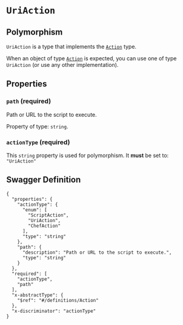 # `UriAction` #



## Polymorphism ##

`UriAction` is a type that implements the [`Action`](./../definitions/Action.mkd) type.

When an object of type [`Action`](./../definitions/Action.mkd) is expected, you can use one of type `UriAction`
(or use any other implementation).




## Properties ##

### `path` (required) ###

Path or URL to the script to execute.


Property of type: `string`.




### `actionType` (required) ###




This `string` property is used for polymorphism. It **must** be set to: `"UriAction"`





## Swagger Definition ##

    {
      "properties": {
        "actionType": {
          "enum": [
            "ScriptAction", 
            "UriAction", 
            "ChefAction"
          ], 
          "type": "string"
        }, 
        "path": {
          "description": "Path or URL to the script to execute.", 
          "type": "string"
        }
      }, 
      "required": [
        "actionType", 
        "path"
      ], 
      "x-abstractType": {
        "$ref": "#/definitions/Action"
      }, 
      "x-discriminator": "actionType"
    }
